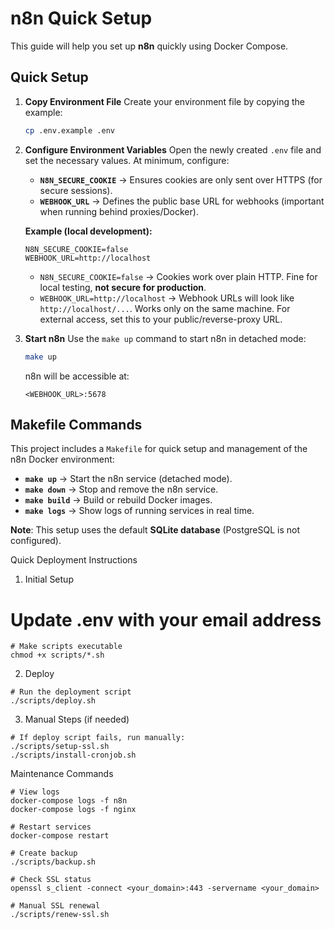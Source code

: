 # n8n Quick Setup

This guide will help you set up **n8n** quickly using Docker Compose.

## Quick Setup

1. **Copy Environment File**
   Create your environment file by copying the example:

   ```bash
   cp .env.example .env
   ```

2. **Configure Environment Variables**
   Open the newly created `.env` file and set the necessary values.
   At minimum, configure:

   - **`N8N_SECURE_COOKIE`** → Ensures cookies are only sent over HTTPS (for secure sessions).
   - **`WEBHOOK_URL`** → Defines the public base URL for webhooks (important when running behind proxies/Docker).

   **Example (local development):**

   ```env
   N8N_SECURE_COOKIE=false
   WEBHOOK_URL=http://localhost
   ```

   - `N8N_SECURE_COOKIE=false` → Cookies work over plain HTTP. Fine for local testing, **not secure for production**.
   - `WEBHOOK_URL=http://localhost` → Webhook URLs will look like `http://localhost/...`. Works only on the same machine. For external access, set this to your public/reverse-proxy URL.

3. **Start n8n**
   Use the `make up` command to start n8n in detached mode:

   ```bash
   make up
   ```

   n8n will be accessible at:

   ```
   <WEBHOOK_URL>:5678
   ```

## Makefile Commands

This project includes a `Makefile` for quick setup and management of the n8n Docker environment:

- **`make up`** → Start the n8n service (detached mode).
- **`make down`** → Stop and remove the n8n service.
- **`make build`** → Build or rebuild Docker images.
- **`make logs`** → Show logs of running services in real time.

**Note**: This setup uses the default **SQLite database** (PostgreSQL is not configured).

Quick Deployment Instructions
1. Initial Setup
# Update .env with your email address

```
# Make scripts executable
chmod +x scripts/*.sh
```

2. Deploy
```
# Run the deployment script
./scripts/deploy.sh
```

3. Manual Steps (if needed)
```
# If deploy script fails, run manually:
./scripts/setup-ssl.sh
./scripts/install-cronjob.sh
```

Maintenance Commands
```
# View logs
docker-compose logs -f n8n
docker-compose logs -f nginx

# Restart services
docker-compose restart

# Create backup
./scripts/backup.sh

# Check SSL status
openssl s_client -connect <your_domain>:443 -servername <your_domain>

# Manual SSL renewal
./scripts/renew-ssl.sh
```
